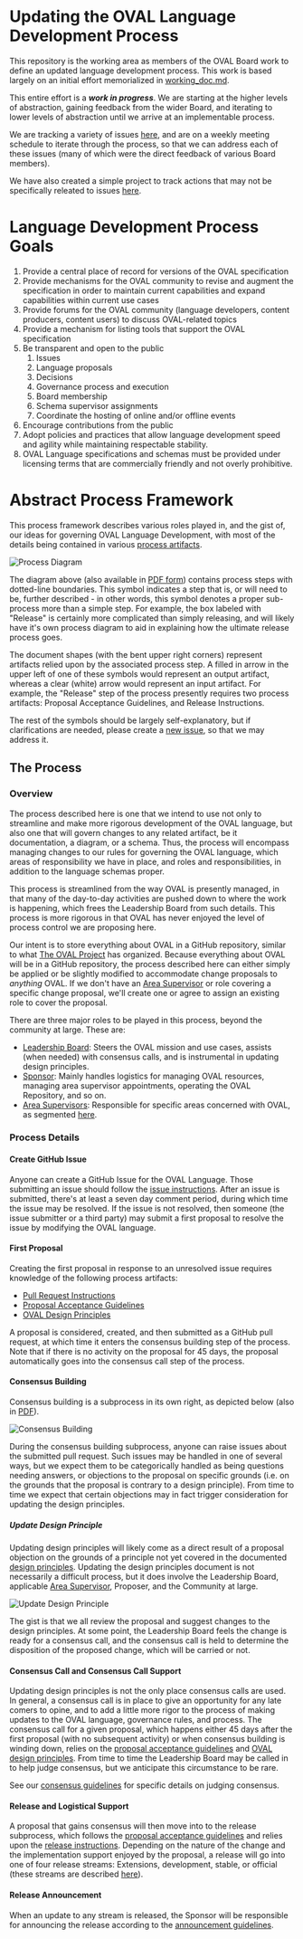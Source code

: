 # Updating the OVAL Language Development Process
This repository is the working area as members of the OVAL Board work to define an updated language development process. This work is based largely on an initial effort memorialized in [working_doc.md](https://github.com/CISecurity/oval-governance-update/blob/master/working_doc.md).

This entire effort is a ***work in progress***. We are starting at the higher levels of abstraction, gaining feedback from the wider Board, and iterating to lower levels of abstraction until we arrive at an implementable process.

We are tracking a variety of issues [here](https://github.com/CISecurity/oval-governance-update/issues), and are on a weekly meeting schedule to iterate through the process, so that we can address each of these issues (many of which were the direct feedback of various Board members).

We have also created a simple project to track actions that may not be specifically releated to issues [here](https://github.com/CISecurity/oval-governance-update/projects/1).

# Language Development Process Goals
1. Provide a central place of record for versions of the OVAL specification
2. Provide mechanisms for the OVAL community to revise and augment the specification in order to maintain current capabilities and expand capabilities within current use cases
3. Provide forums for the OVAL community (language developers, content producers, content users) to discuss OVAL-related topics
4. Provide a mechanism for listing tools that support the OVAL specification
6. Be transparent and open to the public
    1. Issues
    2. Language proposals
    3. Decisions
    4. Governance process and execution
    5. Board membership
    6. Schema supervisor assignments
    7. Coordinate the hosting of online and/or offline events
7. Encourage contributions from the public
8. Adopt policies and practices that allow language development speed and agility while maintaining respectable stability.
9. OVAL Language specifications and schemas must be provided under licensing terms that are commercially friendly and not overly prohibitive.

# Abstract Process Framework

This process framework describes various roles played in, and the gist of, our ideas for governing OVAL Language Development, with most of the details being contained in various [process artifacts](https://github.com/CISecurity/oval-governance-update/process_artifacts).

![Process Diagram](https://github.com/CISecurity/oval-governance-update/blob/master/graphics/png/language-development-0.5.png)

The diagram above (also available in [PDF form](https://github.com/CISecurity/oval-governance-update/blob/master/graphics/pdf/language-development-0.5.pdf)) contains process steps with dotted-line boundaries. This symbol indicates a step that is, or will need to be, further described - in other words, this symbol denotes a proper sub-process more than a simple step. For example, the box labeled with "Release" is certainly more complicated than simply releasing, and will likely have it's own process diagram to aid in explaining how the ultimate release process goes.

The document shapes (with the bent upper right corners) represent artifacts relied upon by the associated process step. A filled in arrow in the upper left of one of these symbols would represent an output artifact, whereas a clear (white) arrow would represent an input artifact. For example, the "Release" step of the process presently requires two process artifacts: Proposal Acceptance Guidelines, and Release Instructions.

The rest of the symbols should be largely self-explanatory, but if clarifications are needed, please create a [new issue](https://github.com/CISecurity/oval-governance-update/issues/new), so that we may address it.

## The Process

### Overview

The process described here is one that we intend to use not only to streamline and make more rigorous development of the OVAL language, but also one that will govern changes to any related artifact, be it documentation, a diagram, or a schema. Thus, the process will encompass managing changes to our rules for governing the OVAL language, which areas of responsibility we have in place, and roles and responsibilities, in addition to the language schemas proper.

This process is streamlined from the way OVAL is presently managed, in that many of the day-to-day activities are pushed down to where the work is happening, which frees the Leadership Board from such details. This process is more rigorous in that OVAL has never enjoyed the level of process control we are proposing here.

Our intent is to store everything about OVAL in a GitHub repository, similar to what [The OVAL Project](https://github.com/OVALProject) has organized. Because everything about OVAL will be in a GitHub repository, the process described here can either simply be applied or be slightly modified to accommodate change proposals to _anything_ OVAL. If we don't have an [Area Supervisor](https://github.com/CISecurity/oval-governance-update/blob/master/process_artifacts/areas-of-responsibility.md) or role covering a specific change proposal, we'll create one or agree to assign an existing role to cover the proposal.

There are three major roles to be played in this process, beyond the community at large. These are:

* [Leadership Board](https://github.com/CISecurity/oval-governance-update/blob/master/process_artifacts/roles-and-responsibilities-bod.md): Steers the OVAL mission and use cases, assists (when needed) with consensus calls, and is instrumental in updating design principles.
* [Sponsor](https://github.com/CISecurity/oval-governance-update/blob/master/process_artifacts/roles-and-responsibilities-sponsor.md): Mainly handles logistics for managing OVAL resources, managing area supervisor appointments, operating the OVAL Repository, and so on.
* [Area Supervisors](https://github.com/CISecurity/oval-governance-update/blob/master/process_artifacts/roles-and-responsibilities-area-supervisor.md): Responsible for specific areas concerned with OVAL, as segmented [here](https://github.com/CISecurity/oval-governance-update/blob/master/process_artifacts/areas-of-responsibility.md).

### Process Details
#### Create GitHub Issue
Anyone can create a GitHub Issue for the OVAL Language. Those submitting an issue should follow the [issue instructions](https://github.com/CISecurity/oval-governance-update/blob/master/process_artifacts/issue_instructions.md). After an issue is submitted, there's at least a seven day comment period, during which time the issue may be resolved. If the issue is not resolved, then someone (the issue submitter or a third party) may submit a first proposal to resolve the issue by modifying the OVAL language.

#### First Proposal
Creating the first proposal in response to an unresolved issue requires knowledge of the following process artifacts:

* [Pull Request Instructions](https://github.com/CISecurity/oval-governance-update/blob/master/process_artifacts/pull_request_instructions.md)
* [Proposal Acceptance Guidelines](https://github.com/CISecurity/oval-governance-update/blob/master/process_artifacts/proposal_acceptance_guidelines.md)
* [OVAL Design Principles](https://github.com/CISecurity/oval-governance-update/blob/master/process_artifacts/design_principles.md)

A proposal is considered, created, and then submitted as a GitHub pull request, at which time it enters the consensus building step of the process. Note that if there is no activity on the proposal for 45 days, the proposal automatically goes into the consensus call step of the process.

#### Consensus Building
Consensus building is a subprocess in its own right, as depicted below (also in [PDF](https://github.com/CISecurity/oval-governance-update/raw/master/graphics/pdf/consensus-building-0.1.pdf)).

![Consensus Building](https://github.com/CISecurity/oval-governance-update/blob/master/graphics/png/consensus-building-0.1.png)

During the consensus building subprocess, anyone can raise issues about the submitted pull request. Such issues may be handled in one of several ways, but we expect them to be categorically handled as being questions needing answers, or objections to the proposal on specific grounds (i.e. on the grounds that the proposal is contrary to a design principle). From time to time we expect that certain objections may in fact trigger consideration for updating the design principles.

##### Update Design Principle
Updating design principles will likely come as a direct result of a proposal objection on the grounds of a principle not yet covered in the documented [design principles](https://github.com/CISecurity/oval-governance-update/blob/master/process_artifacts/design_principles.md). Updating the design principles document is not necessarily a difficult process, but it does involve the Leadership Board, applicable [Area Supervisor](https://github.com/CISecurity/oval-governance-update/blob/master/process_artifacts/areas-of-responsibility.md), Proposer, and the Community at large.

![Update Design Principle](https://github.com/CISecurity/oval-governance-update/blob/master/graphics/png/update-design-principle-0.1.png)

The gist is that we all review the proposal and suggest changes to the design principles. At some point, the Leadership Board feels the change is ready for a consensus call, and the consensus call is held to determine the disposition of the proposed change, which will be carried or not.

#### Consensus Call and Consensus Call Support
Updating design principles is not the only place consensus calls are used. In general, a consensus call is in place to give an opportunity for any late comers to opine, and to add a little more rigor to the process of making updates to the OVAL language, governance rules, and process. The consensus call for a given proposal, which happens either 45 days after the first proposal (with no subsequent activity) or when consensus building is winding down, relies on the [proposal acceptance guidelines](https://github.com/CISecurity/oval-governance-update/blob/master/process_artifacts/proposal_acceptance_guidelines.md) and [OVAL design principles](https://github.com/CISecurity/oval-governance-update/blob/master/process_artifacts/design_principles.md). From time to time the Leadership Board may be called in to help judge consensus, but we anticipate this circumstance to be rare.

See our [consensus guidelines](https://github.com/CISecurity/oval-governance-update/blob/master/process_artifacts/proposal_consensus_guidelines.md) for specific details on judging consensus.

#### Release and Logistical Support
A proposal that gains consensus will then move into to the release subprocess, which follows the [proposal acceptance guidelines](https://github.com/CISecurity/oval-governance-update/blob/master/process_artifacts/proposal_acceptance_guidelines.md)  and relies upon the [release instructions](https://github.com/CISecurity/oval-governance-update/blob/master/process_artifacts/release_instructions.md). Depending on the nature of the change and the implementation support enjoyed by the proposal, a release will go into one of four release streams: Extensions, development, stable, or official (these streams are described [here](https://github.com/CISecurity/oval-governance-update/blob/master/process_artifacts/release_instructions.md)).

#### Release Announcement
When an update to any stream is released, the Sponsor will be responsible for announcing the release according to the [announcement guidelines](https://github.com/CISecurity/oval-governance-update/blob/master/process_artifacts/release-announcement-checklist.md).
